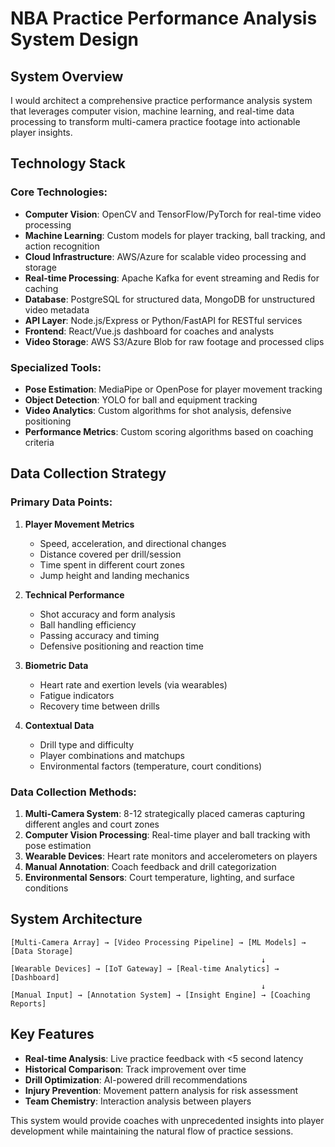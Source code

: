 # NBA Practice Performance Analysis System Design

## System Overview

I would architect a comprehensive practice performance analysis system that leverages computer vision, machine learning, and real-time data processing to transform multi-camera practice footage into actionable player insights.

## Technology Stack

### Core Technologies:
- **Computer Vision**: OpenCV and TensorFlow/PyTorch for real-time video processing
- **Machine Learning**: Custom models for player tracking, ball tracking, and action recognition
- **Cloud Infrastructure**: AWS/Azure for scalable video processing and storage
- **Real-time Processing**: Apache Kafka for event streaming and Redis for caching
- **Database**: PostgreSQL for structured data, MongoDB for unstructured video metadata
- **API Layer**: Node.js/Express or Python/FastAPI for RESTful services
- **Frontend**: React/Vue.js dashboard for coaches and analysts
- **Video Storage**: AWS S3/Azure Blob for raw footage and processed clips

### Specialized Tools:
- **Pose Estimation**: MediaPipe or OpenPose for player movement tracking
- **Object Detection**: YOLO for ball and equipment tracking
- **Video Analytics**: Custom algorithms for shot analysis, defensive positioning
- **Performance Metrics**: Custom scoring algorithms based on coaching criteria

## Data Collection Strategy

### Primary Data Points:

1. **Player Movement Metrics**
   - Speed, acceleration, and directional changes
   - Distance covered per drill/session
   - Time spent in different court zones
   - Jump height and landing mechanics

2. **Technical Performance**
   - Shot accuracy and form analysis
   - Ball handling efficiency
   - Passing accuracy and timing
   - Defensive positioning and reaction time

3. **Biometric Data**
   - Heart rate and exertion levels (via wearables)
   - Fatigue indicators
   - Recovery time between drills

4. **Contextual Data**
   - Drill type and difficulty
   - Player combinations and matchups
   - Environmental factors (temperature, court conditions)

### Data Collection Methods:

1. **Multi-Camera System**: 8-12 strategically placed cameras capturing different angles and court zones
2. **Computer Vision Processing**: Real-time player and ball tracking with pose estimation
3. **Wearable Devices**: Heart rate monitors and accelerometers on players
4. **Manual Annotation**: Coach feedback and drill categorization
5. **Environmental Sensors**: Court temperature, lighting, and surface conditions

## System Architecture

```
[Multi-Camera Array] → [Video Processing Pipeline] → [ML Models] → [Data Storage]
                                                        ↓
[Wearable Devices] → [IoT Gateway] → [Real-time Analytics] → [Dashboard]
                                                        ↓
[Manual Input] → [Annotation System] → [Insight Engine] → [Coaching Reports]
```

## Key Features

- **Real-time Analysis**: Live practice feedback with <5 second latency
- **Historical Comparison**: Track improvement over time
- **Drill Optimization**: AI-powered drill recommendations
- **Injury Prevention**: Movement pattern analysis for risk assessment
- **Team Chemistry**: Interaction analysis between players

This system would provide coaches with unprecedented insights into player development while maintaining the natural flow of practice sessions.
